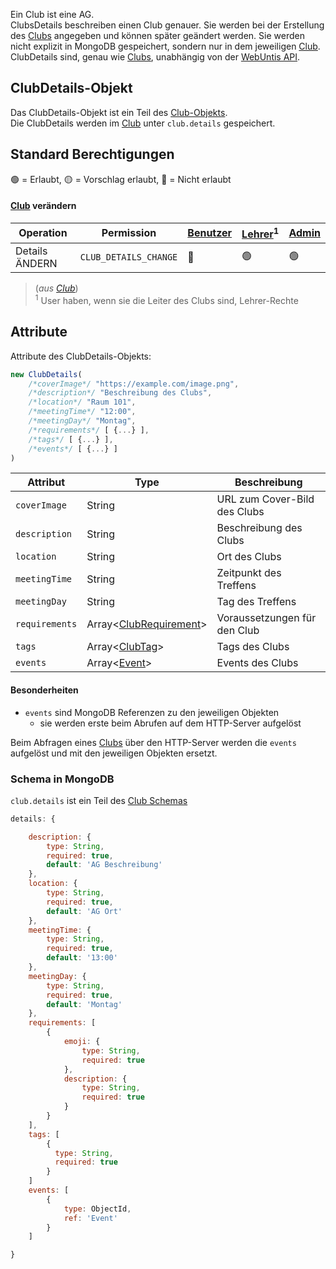 Ein Club ist eine AG. \
ClubsDetails beschreiben einen Club genauer. Sie werden bei der Erstellung
des [Clubs](https://github.com/Academi-fy/backend/wiki/Club) angegeben und können später geändert werden.
Sie werden nicht explizit in MongoDB gespeichert, sondern nur in dem
jeweiligen [Club](https://github.com/Academi-fy/backend/wiki/Club). \
ClubDetails sind, genau wie [Clubs](https://github.com/Academi-fy/backend/wiki/Club), unabhängig von
der [WebUntis API](https://help.untis.at/hc/de/articles/4886785534354-API-documentation-for-integration-partners).

## ClubDetails-Objekt

Das ClubDetails-Objekt ist ein Teil des [Club-Objekts](https://github.com/Academi-fy/backend/wiki/Club).\
Die ClubDetails werden im [Club](https://github.com/Academi-fy/backend/wiki/Club) unter `club.details` gespeichert.

## Standard Berechtigungen

🟢 = Erlaubt,
🟡 = Vorschlag erlaubt,
🔴 = Nicht erlaubt

#### [Club](https://github.com/Academi-fy/backend/wiki/Club) verändern

| Operation      | Permission            | [Benutzer](https://github.com/Academi-fy/backend/wiki/User) | [Lehrer](https://github.com/Academi-fy/backend/wiki/User)<sup>1</sup> | [Admin](https://github.com/Academi-fy/backend/wiki/User) |
|----------------|-----------------------|-------------------------------------------------------------|-----------------------------------------------------------------------|----------------------------------------------------------|
| Details ÄNDERN | `CLUB_DETAILS_CHANGE` | 🔴                                                          | 🟢                                                                    | 🟢                                                       |

> (_aus [Club](https://github.com/Academi-fy/backend/wiki/Club)_)\
> <sup>1</sup> User haben, wenn sie die Leiter des Clubs sind, Lehrer-Rechte

## Attribute

Attribute des ClubDetails-Objekts:

```javascript
new ClubDetails(
    /*coverImage*/ "https://example.com/image.png",
    /*description*/ "Beschreibung des Clubs",
    /*location*/ "Raum 101",
    /*meetingTime*/ "12:00",
    /*meetingDay*/ "Montag",
    /*requirements*/ [ {...} ],
    /*tags*/ [ {...} ],
    /*events*/ [ {...} ]
)
```

| Attribut       | Type                                                                                 | Beschreibung                 |
|----------------|--------------------------------------------------------------------------------------|------------------------------|
| `coverImage`   | String                                                                               | URL zum Cover-Bild des Clubs |
| `description`  | String                                                                               | Beschreibung des Clubs       |
| `location`     | String                                                                               | Ort des Clubs                |
| `meetingTime`  | String                                                                               | Zeitpunkt des Treffens       |
| `meetingDay`   | String                                                                               | Tag des Treffens             |
| `requirements` | Array<[ClubRequirement](https://github.com/Academi-fy/backend/wiki/ClubRequirement)> | Voraussetzungen für den Club |
| `tags`         | Array<[ClubTag](https://github.com/Academi-fy/backend/wiki/ClubTag)>                 | Tags des Clubs               |
| `events`       | Array<[Event](https://github.com/Academi-fy/backend/wiki/ClubRequirement)>           | Events des Clubs             |

#### Besonderheiten

- `events` sind MongoDB Referenzen zu den jeweiligen Objekten
    - sie werden erste beim Abrufen auf dem HTTP-Server aufgelöst

Beim Abfragen eines [Clubs](https://github.com/Academi-fy/backend/wiki/Club) über den HTTP-Server werden die `events`
aufgelöst und mit den jeweiligen Objekten ersetzt.

### Schema in MongoDB

`club.details` ist ein Teil des [Club Schemas](https://github.com/Academi-fy/backend/wiki/Club#club-schema-in-mongodb)

```javascript
details: {

    description: {
        type: String,
        required: true,
        default: 'AG Beschreibung'
    },
    location: {
        type: String,
        required: true,
        default: 'AG Ort'
    },
    meetingTime: {
        type: String,
        required: true,
        default: '13:00'
    },
    meetingDay: {
        type: String,
        required: true,
        default: 'Montag'
    },
    requirements: [
        {
            emoji: {
                type: String,
                required: true
            },
            description: {
                type: String,
                required: true
            }
        }
    ], 
    tags: [
        {
          type: String,
          required: true
        }
    ] 
    events: [
        {
            type: ObjectId,
            ref: 'Event'
        }
    ]

}
```